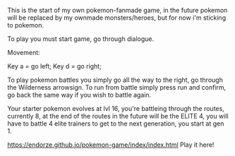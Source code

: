 This is the start of my own pokemon-fanmade game, in the future pokemon will be replaced by my ownmade monsters/heroes, but for now i'm sticking to pokemon.

To play you must start game, go through dialogue.

Movement:

Key a = go left;
Key d = go right;

To play pokemon battles you simply go all the way to the right, go through the Wilderness arrowsign.
To run from battle simply press run and confirm, go back the same way if you wish to battle again.

Your starter pokemon evolves at lvl 16, you're battleing through the routes, currently 8, at the end of the routes in the future will be the ELITE 4, you will have to battle 4 elite trainers to get to the next generation, you start at gen 1.

https://endorze.github.io/pokemon-game/index/index.html
Play it here!
